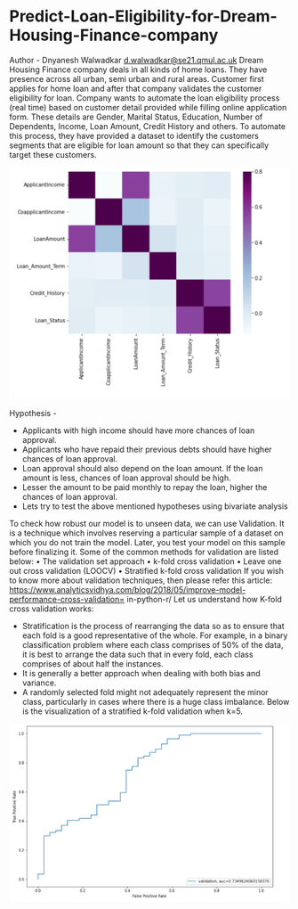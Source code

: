 # Predict-Loan-Eligibility-for-Dream-Housing-Finance-company
Author - Dnyanesh Walwadkar
d.walwadkar@se21.qmul.ac.uk
Dream Housing Finance company deals in all kinds of home loans. They have presence across all urban, semi urban and rural areas. Customer first applies for home loan and after that company validates the customer eligibility for loan.  Company wants to automate the loan eligibility process (real time) based on customer detail provided while filling online application form. These details are Gender, Marital Status, Education, Number of Dependents, Income, Loan Amount, Credit History and others. To automate this process, they have provided a dataset to identify the customers segments that are eligible for loan amount so that they can specifically target these customers.


![alt text](https://github.com/dnyanshwalwadkar/Predict-Loan-Eligibility-for-Dream-Housing-Finance-company/blob/main/Correlation.PNG)

Hypothesis - 
* Applicants with high income should have more chances of loan approval.
* Applicants who have repaid their previous debts should have higher chances of loan approval.
* Loan approval should also depend on the loan amount. If the loan amount is less, chances of loan approval should be high.
* Lesser the amount to be paid monthly to repay the loan, higher the chances of loan approval.
* Lets try to test the above mentioned hypotheses using bivariate analysis

To check how robust our model is to unseen data, we can use Validation. It is a technique which
involves reserving a particular sample of a dataset on which you do not train the model. Later,
you test your model on this sample before finalizing it. Some of the common methods for
validation are listed below:
• The validation set approach
• k-fold cross validation
• Leave one out cross validation (LOOCV)
• Stratified k-fold cross validation
If you wish to know more about validation techniques, then please refer this article:
https://www.analyticsvidhya.com/blog/2018/05/improve-model-performance-cross-validation=
in-python-r/
 Let us understand how K-fold cross validation
works:
*  Stratification is the process of rearranging the data so as to ensure that each fold is a good
representative of the whole.
For example, in a binary classification problem where each class comprises of 50% of the
data, it is best to arrange the data such that in every fold, each class comprises of about
half the instances.
* It is generally a better approach when dealing with both bias and variance.
* A randomly selected fold might not adequately represent the minor class, particularly in
cases where there is a huge class imbalance.
Below is the visualization of a stratified k-fold validation when k=5.

![alt text](https://github.com/dnyanshwalwadkar/Predict-Loan-Eligibility-for-Dream-Housing-Finance-company/blob/main/12.PNG)
